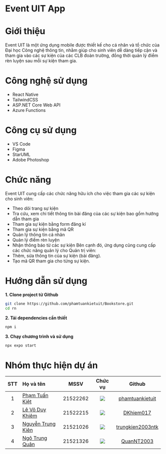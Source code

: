 # Event UIT App
# Giới thiệu
Event UIT là một ứng dụng mobile được thiết kế cho cá nhân và tổ chức của Đại học Công nghệ thông tin, nhằm giúp cho sinh viên dễ dàng tiếp cận và tham gia vào các sự kiện của các CLB đoàn trường, đồng thời quản lý điểm rèn luyện sau mỗi sự kiện tham gia.
# Công nghệ sử dụng
* React Native
* TailwindCSS
* ASP.NET Core Web API
* Azure Functions
# Công cụ sử dụng
* VS Code
* Figma
* StarUML
* Adobe Photoshop
# Chức năng
Event UIT cung cấp các chức năng hữu ích cho việc tham gia các sự kiện cho sinh viên:
* Theo dõi trang sự kiện
* Tra cứu, xem chi tiết thông tin bài đăng của các sự kiện bao gồm hướng dẫn tham gia
* Tham gia sự kiện bằng form đăng kí
* Tham gia sự kiện bằng mã QR
* Quản lý thông tin cá nhân
* Quản lý điểm rèn luyện
* Nhận thông báo từ các sự kiện
Bên cạnh đó, ứng dụng cũng cung cấp các chức năng quản lý cho Quản trị viên:
* Thêm, sửa thông tin của sự kiện (bài đăng).
* Tạo mã QR tham gia cho từng sự kiện.
# Hướng dẫn sử dụng
**1. Clone project từ Github**
```bash
git clone https://github.com/phamtuankietuit/Bookstore.git
cd rn
```
**2. Tải dependencies cần thiết**
```bash
npm i
```
**3. Chạy chương trình và sử dụng**
```bash
npx expo start
```
# Nhóm thực hiện dự án
|STT|Họ và tên          |MSSV       |Chức vụ   |Github|
|:-:|:------------------|:---------:|:--------:|:-----------:|
| 1	|[Phạm Tuấn Kiệt](mailto:kietphamkb2@gmail.com)	| 21522262	| ![](https://img.shields.io/badge/-Leader-gold)  |[phamtuankietuit](https://github.com/phamtuankietuit)|
| 2	|[Lê Võ Duy Khiêm](mailto:21522215@gm.uit.edu.vn)	| 21522215	| ![](https://img.shields.io/badge/-Member-blue)  |[DKhiem017](https://github.com/DKhiem017)|
| 3	|[Nguyễn Trung Kiên](mailto:21521026@gm.uit.edu.vn)	| 21521026	| ![](https://img.shields.io/badge/-Member-blue)  |[trungkien2003ntk](https://github.com/trungkien2003ntk)|
| 4	|[Ngô Trung Quân](mailto:ngotrungquan1412@gmail.com)	| 21521326	| ![](https://img.shields.io/badge/-Member-blue)  |[QuanNT2003](https://github.com/QuanNT2003)|
